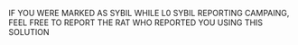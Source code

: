 IF YOU WERE MARKED AS SYBIL WHILE L0 SYBIL REPORTING CAMPAING, FEEL FREE TO REPORT THE RAT WHO REPORTED YOU USING THIS SOLUTION
